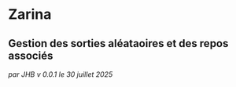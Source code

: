 # Zarina
## Gestion des sorties aléataoires et des repos associés
*par JHB
v 0.0.1 le 30 juillet 2025*
